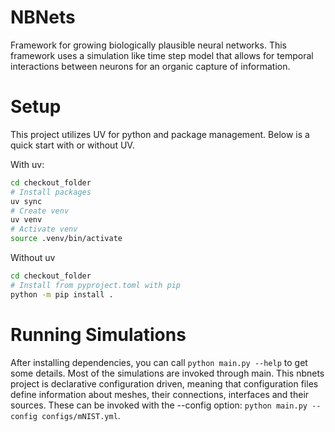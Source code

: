 # NBNets

Framework for growing biologically plausible neural networks. This framework uses a simulation like time step model that allows for temporal interactions between neurons for an organic capture of information.


# Setup
This project utilizes UV for python and package management. Below is a quick start with or without UV.

With uv:
```bash
cd checkout_folder
# Install packages
uv sync
# Create venv
uv venv
# Activate venv
source .venv/bin/activate
```

Without uv
```bash
cd checkout_folder
# Install from pyproject.toml with pip
python -m pip install .
```

# Running Simulations
After installing dependencies, you can call `python main.py --help` to get some details. Most of the simulations are invoked through main.
This nbnets project is declarative configuration driven, meaning that configuration files define information about meshes, their connections, interfaces and their sources. These can be invoked with the --config option: `python main.py --config configs/mNIST.yml`.
